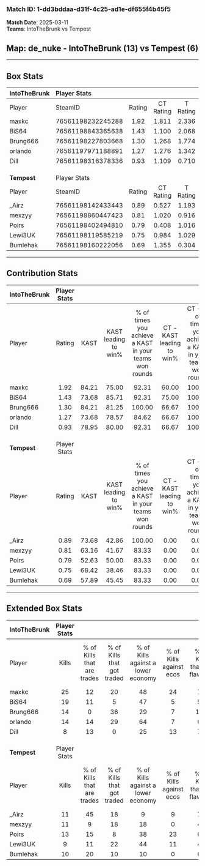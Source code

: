 ### Match ID: 1-dd3bddaa-d31f-4c25-ad1e-df655f4b45f5  
**Match Date**: 2025-03-11  
**Teams**: IntoTheBrunk vs Tempest  

## **Map**: de_nuke - IntoTheBrunk (13) vs Tempest (6)  
---  

## Box Stats  

| **IntoTheBrunk** | Player Stats      |        |           |          |       |       |       |         |        |      |     |
| :- | :- | :-: | :-: | :-: | :-: | :-: | :-: | :-: | :-: | :-: | :-: |
| Player           | SteamID           | Rating | CT Rating | T Rating | KAST  |  ADR  | Kills | Assists | Deaths | K/D  | HS% |
| maxkc            | 76561198232245288 |  1.92  |   1.811   |  2.336   | 84.21 | 120.0 |  25   |    6    |   11   | 2.27 | 28  |
| BiS64            | 76561198843365638 |  1.43  |   1.100   |  2.068   | 73.68 | 88.7  |  19   |    3    |   12   | 1.58 | 57  |
| Brung666         | 76561198227803668 |  1.30  |   1.268   |  1.774   | 84.21 | 84.5  |  14   |    4    |   11   | 1.27 | 78  |
| orlando          | 76561197971188891 |  1.27  |   1.276   |  1.342   | 73.68 | 95.7  |  14   |    7    |   11   | 1.27 | 42  |
| Dill             | 76561198316378336 |  0.93  |   1.109   |  0.710   | 78.95 | 62.1  |   8   |    8    |   11   | 0.73 | 12  |
|                  |                   |        |           |          |       |       |       |         |        |      |     |
|                  |                   |        |           |          |       |       |       |         |        |      |     |
|                  |                   |        |           |          |       |       |       |         |        |      |     |
| **Tempest**      | Player Stats      |        |           |          |       |       |       |         |        |      |     |
| Player           | SteamID           | Rating | CT Rating | T Rating | KAST  |  ADR  | Kills | Assists | Deaths | K/D  | HS% |
| _Airz            | 76561198142433443 |  0.89  |   0.527   |  1.193   | 73.68 | 63.9  |  11   |    6    |   16   | 0.69 | 18  |
| mexzyy           | 76561198860447423 |  0.81  |   1.020   |  0.916   | 63.16 | 78.6  |  11   |    3    |   17   | 0.65 | 81  |
| Poirs            | 76561198402494810 |  0.79  |   0.408   |  1.016   | 52.63 | 62.1  |  13   |    1    |   16   | 0.81 | 38  |
| Lewi3UK          | 76561198119585219 |  0.75  |   0.984   |  1.029   | 68.42 | 64.9  |   9   |    4    |   16   | 0.56 | 66  |
| Bumlehak         | 76561198160222056 |  0.69  |   1.355   |  0.304   | 57.89 | 69.8  |  10   |    1    |   17   | 0.59 | 30  |
---  

## Contribution Stats  

| **IntoTheBrunk** | Player Stats |       |                      |                                                        |                           |                                                             |                          |                                                            |
| :- | :-: | :-: | :-: | :-: | :-: | :-: | :-: | :-: |
| Player           |    Rating    | KAST  | KAST leading to win% | % of times you achieve a KAST in your teams won rounds | CT - KAST leading to win% | CT - % of times you achieve a KAST in your teams won rounds | T - KAST leading to win% | T - % of times you achieve a KAST in your teams won rounds |
| maxkc            |     1.92     | 84.21 |        75.00         |                         92.31                          |           60.00           |                           100.00                            |          100.00          |                           85.71                            |
| BiS64            |     1.43     | 73.68 |        85.71         |                         92.31                          |           75.00           |                           100.00                            |          100.00          |                           85.71                            |
| Brung666         |     1.30     | 84.21 |        81.25         |                         100.00                         |           66.67           |                           100.00                            |          100.00          |                           100.00                           |
| orlando          |     1.27     | 73.68 |        78.57         |                         84.62                          |           66.67           |                           100.00                            |          100.00          |                           71.43                            |
| Dill             |     0.93     | 78.95 |        80.00         |                         92.31                          |           66.67           |                           100.00                            |          100.00          |                           85.71                            |
|                  |              |       |                      |                                                        |                           |                                                             |                          |                                                            |
|                  |              |       |                      |                                                        |                           |                                                             |                          |                                                            |
|                  |              |       |                      |                                                        |                           |                                                             |                          |                                                            |
| **Tempest**      | Player Stats |       |                      |                                                        |                           |                                                             |                          |                                                            |
| Player           |    Rating    | KAST  | KAST leading to win% | % of times you achieve a KAST in your teams won rounds | CT - KAST leading to win% | CT - % of times you achieve a KAST in your teams won rounds | T - KAST leading to win% | T - % of times you achieve a KAST in your teams won rounds |
| _Airz            |     0.89     | 73.68 |        42.86         |                         100.00                         |           0.00            |                            0.00                             |          60.00           |                           100.00                           |
| mexzyy           |     0.81     | 63.16 |        41.67         |                         83.33                          |           0.00            |                            0.00                             |          71.43           |                           83.33                            |
| Poirs            |     0.79     | 52.63 |        50.00         |                         83.33                          |           0.00            |                            0.00                             |          71.43           |                           83.33                            |
| Lewi3UK          |     0.75     | 68.42 |        38.46         |                         83.33                          |           0.00            |                            0.00                             |          62.50           |                           83.33                            |
| Bumlehak         |     0.69     | 57.89 |        45.45         |                         83.33                          |           0.00            |                            0.00                             |          100.00          |                           83.33                            |
---  

## Extended Box Stats  

| **IntoTheBrunk** | Player Stats |                            |                            |                                    |                         |                              |                                 |        |                             |                                     |                          |                               |                            |
| :- | :-: | :-: | :-: | :-: | :-: | :-: | :-: | :-: | :-: | :-: | :-: | :-: | :-: |
| Player           |    Kills     | % of Kills that are trades | % of Kills that got traded | % of Kills against a lower economy | % of Kills against ecos | % of Kills that are flawless | % of Kills that are close duels | Deaths | % of Deaths that get traded | % of Deaths against a lower economy | % of Deaths against ecos | % of Deaths that are flawless | % of Deaths that are close |
| maxkc            |      25      |             12             |             20             |                 48                 |           24            |              72              |               12                |   11   |             27              |                 27                  |            0             |              36               |             9              |
| BiS64            |      19      |             11             |             5              |                 47                 |            5            |              58              |                5                |   12   |              8              |                 33                  |            8             |              67               |             0              |
| Brung666         |      14      |             0              |             36             |                 29                 |            7            |             100              |                0                |   11   |             18              |                 27                  |            9             |              64               |             18             |
| orlando          |      14      |             14             |             29             |                 64                 |            7            |              64              |               14                |   11   |              9              |                 18                  |            9             |              55               |             9              |
| Dill             |      8       |             13             |             0              |                 25                 |           13            |              75              |                0                |   11   |              9              |                 18                  |            9             |              55               |             9              |
|                  |              |                            |                            |                                    |                         |                              |                                 |        |                             |                                     |                          |                               |                            |
|                  |              |                            |                            |                                    |                         |                              |                                 |        |                             |                                     |                          |                               |                            |
|                  |              |                            |                            |                                    |                         |                              |                                 |        |                             |                                     |                          |                               |                            |
| **Tempest**      | Player Stats |                            |                            |                                    |                         |                              |                                 |        |                             |                                     |                          |                               |                            |
| Player           |    Kills     | % of Kills that are trades | % of Kills that got traded | % of Kills against a lower economy | % of Kills against ecos | % of Kills that are flawless | % of Kills that are close duels | Deaths | % of Deaths that get traded | % of Deaths against a lower economy | % of Deaths against ecos | % of Deaths that are flawless | % of Deaths that are close |
| _Airz            |      11      |             45             |             18             |                 9                  |            9            |              73              |                0                |   16   |             13              |                  6                  |            0             |              75               |             0              |
| mexzyy           |      11      |             9              |             18             |                 18                 |            0            |              45              |                0                |   17   |             29              |                  6                  |            0             |              59               |             18             |
| Poirs            |      13      |             15             |             8              |                 38                 |           23            |              62              |               23                |   16   |              6              |                  6                  |            0             |              88               |             6              |
| Lewi3UK          |      9       |             11             |             22             |                 44                 |           11            |              44              |               22                |   16   |             38              |                  6                  |            0             |              69               |             13             |
| Bumlehak         |      10      |             20             |             10             |                 10                 |            0            |              60              |                0                |   17   |              6              |                 18                  |            6             |              76               |             0              |
